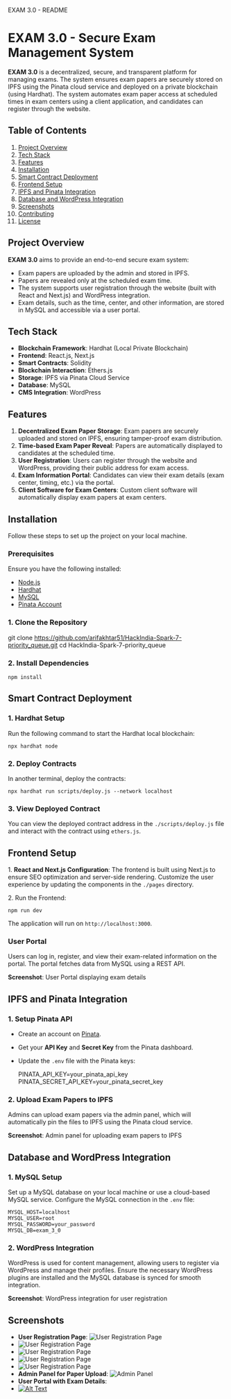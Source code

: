   EXAM 3.0 - README

EXAM 3.0 - Secure Exam Management System
========================================

**EXAM 3.0** is a decentralized, secure, and transparent platform for managing exams. The system ensures exam papers are securely stored on IPFS using the Pinata cloud service and deployed on a private blockchain (using Hardhat). The system automates exam paper access at scheduled times in exam centers using a client application, and candidates can register through the website.

Table of Contents
-----------------

1.  [Project Overview](#project-overview)
2.  [Tech Stack](#tech-stack)
3.  [Features](#features)
4.  [Installation](#installation)
5.  [Smart Contract Deployment](#smart-contract-deployment)
6.  [Frontend Setup](#frontend-setup)
7.  [IPFS and Pinata Integration](#ipfs-and-pinata-integration)
8.  [Database and WordPress Integration](#database-and-wordpress-integration)
9.  [Screenshots](#screenshots)
10.  [Contributing](#contributing)
11.  [License](#license)

Project Overview
----------------

**EXAM 3.0** aims to provide an end-to-end secure exam system:

*   Exam papers are uploaded by the admin and stored in IPFS.
*   Papers are revealed only at the scheduled exam time.
*   The system supports user registration through the website (built with React and Next.js) and WordPress integration.
*   Exam details, such as the time, center, and other information, are stored in MySQL and accessible via a user portal.

Tech Stack
----------

*   **Blockchain Framework**: Hardhat (Local Private Blockchain)
*   **Frontend**: React.js, Next.js
*   **Smart Contracts**: Solidity
*   **Blockchain Interaction**: Ethers.js
*   **Storage**: IPFS via Pinata Cloud Service
*   **Database**: MySQL
*   **CMS Integration**: WordPress

Features
--------

1.  **Decentralized Exam Paper Storage**: Exam papers are securely uploaded and stored on IPFS, ensuring tamper-proof exam distribution.
2.  **Time-based Exam Paper Reveal**: Papers are automatically displayed to candidates at the scheduled time.
3.  **User Registration**: Users can register through the website and WordPress, providing their public address for exam access.
4.  **Exam Information Portal**: Candidates can view their exam details (exam center, timing, etc.) via the portal.
5.  **Client Software for Exam Centers**: Custom client software will automatically display exam papers at exam centers.

Installation
------------

Follow these steps to set up the project on your local machine.

### Prerequisites

Ensure you have the following installed:

*   [Node.js](https://nodejs.org/)
*   [Hardhat](https://hardhat.org/)
*   [MySQL](https://www.mysql.com/)
*   [Pinata Account](https://www.pinata.cloud/)

### 1\. Clone the Repository

   git clone https://github.com/arifakhtar51/HackIndia-Spark-7-priority_queue.git 
   cd HackIndia-Spark-7-priority_queue
    

### 2\. Install Dependencies

    npm install

Smart Contract Deployment
-------------------------

### 1\. Hardhat Setup

Run the following command to start the Hardhat local blockchain:

    npx hardhat node

### 2\. Deploy Contracts

In another terminal, deploy the contracts:

    npx hardhat run scripts/deploy.js --network localhost

### 3\. View Deployed Contract

You can view the deployed contract address in the `./scripts/deploy.js` file and interact with the contract using `ethers.js`.

Frontend Setup
--------------

1\. **React and Next.js Configuration**: The frontend is built using Next.js to ensure SEO optimization and server-side rendering. Customize the user experience by updating the components in the `./pages` directory.

2\. Run the Frontend:

    npm run dev

The application will run on `http://localhost:3000`.

### User Portal

Users can log in, register, and view their exam-related information on the portal. The portal fetches data from MySQL using a REST API.

**Screenshot**: User Portal displaying exam details

IPFS and Pinata Integration
---------------------------

### 1\. Setup Pinata API

*   Create an account on [Pinata](https://www.pinata.cloud/).
*   Get your **API Key** and **Secret Key** from the Pinata dashboard.
*   Update the `.env` file with the Pinata keys:

    PINATA_API_KEY=your_pinata_api_key
    PINATA_SECRET_API_KEY=your_pinata_secret_key
    

### 2\. Upload Exam Papers to IPFS

Admins can upload exam papers via the admin panel, which will automatically pin the files to IPFS using the Pinata cloud service.

**Screenshot**: Admin panel for uploading exam papers to IPFS

Database and WordPress Integration
----------------------------------

### 1\. MySQL Setup

Set up a MySQL database on your local machine or use a cloud-based MySQL service. Configure the MySQL connection in the `.env` file:

    MYSQL_HOST=localhost
    MYSQL_USER=root
    MYSQL_PASSWORD=your_password
    MYSQL_DB=exam_3_0
    

### 2\. WordPress Integration

WordPress is used for content management, allowing users to register via WordPress and manage their profiles. Ensure the necessary WordPress plugins are installed and the MySQL database is synced for smooth integration.

**Screenshot**: WordPress integration for user registration

Screenshots
-----------

*   **User Registration Page**: ![User Registration Page](./screenshots/user_registration1.png)
*   ![User Registration Page](./screenshots/user_registration2.png)
*   ![User Registration Page](./screenshots/user_registration3.png)
*   ![User Registration Page](./screenshots/user_registration5.png)
*   ![User Registration Page](./screenshots/user_registration4.png)
*   **Admin Panel for Paper Upload**: ![Admin Panel](./screenshots/admin_panel.png)
*   **User Portal with Exam Details**:
*   [![Alt Text](videos/demo.gif)](https://www.example.com)
